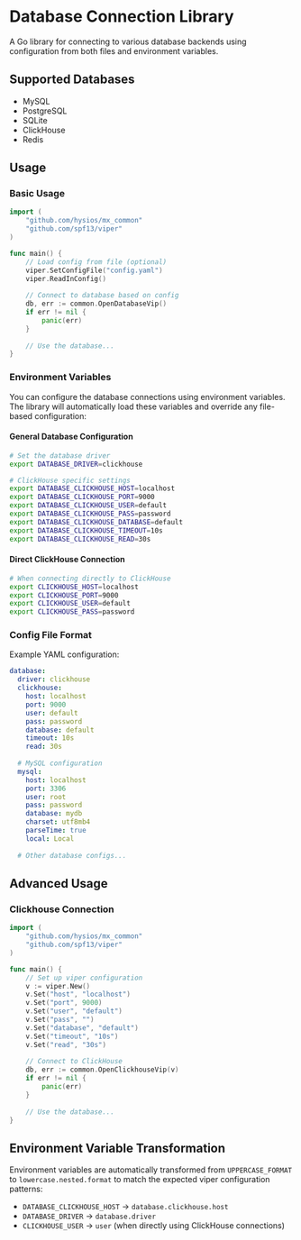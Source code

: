 # Database Connection Library

A Go library for connecting to various database backends using configuration from both files and environment variables.

## Supported Databases

- MySQL
- PostgreSQL
- SQLite
- ClickHouse
- Redis

## Usage

### Basic Usage

```go
import (
    "github.com/hysios/mx_common"
    "github.com/spf13/viper"
)

func main() {
    // Load config from file (optional)
    viper.SetConfigFile("config.yaml")
    viper.ReadInConfig()
    
    // Connect to database based on config
    db, err := common.OpenDatabaseVip()
    if err != nil {
        panic(err)
    }
    
    // Use the database...
}
```

### Environment Variables

You can configure the database connections using environment variables. 
The library will automatically load these variables and override any file-based configuration:

#### General Database Configuration

```bash
# Set the database driver
export DATABASE_DRIVER=clickhouse

# ClickHouse specific settings
export DATABASE_CLICKHOUSE_HOST=localhost
export DATABASE_CLICKHOUSE_PORT=9000
export DATABASE_CLICKHOUSE_USER=default
export DATABASE_CLICKHOUSE_PASS=password
export DATABASE_CLICKHOUSE_DATABASE=default
export DATABASE_CLICKHOUSE_TIMEOUT=10s
export DATABASE_CLICKHOUSE_READ=30s
```

#### Direct ClickHouse Connection

```bash
# When connecting directly to ClickHouse
export CLICKHOUSE_HOST=localhost
export CLICKHOUSE_PORT=9000
export CLICKHOUSE_USER=default
export CLICKHOUSE_PASS=password
```

### Config File Format

Example YAML configuration:

```yaml
database:
  driver: clickhouse
  clickhouse:
    host: localhost
    port: 9000
    user: default
    pass: password
    database: default
    timeout: 10s
    read: 30s
  
  # MySQL configuration
  mysql:
    host: localhost
    port: 3306
    user: root
    pass: password
    database: mydb
    charset: utf8mb4
    parseTime: true
    local: Local
    
  # Other database configs...
```

## Advanced Usage

### Clickhouse Connection

```go
import (
    "github.com/hysios/mx_common"
    "github.com/spf13/viper"
)

func main() {
    // Set up viper configuration
    v := viper.New()
    v.Set("host", "localhost")
    v.Set("port", 9000)
    v.Set("user", "default")
    v.Set("pass", "")
    v.Set("database", "default")
    v.Set("timeout", "10s")
    v.Set("read", "30s")
    
    // Connect to ClickHouse
    db, err := common.OpenClickhouseVip(v)
    if err != nil {
        panic(err)
    }
    
    // Use the database...
}
```

## Environment Variable Transformation

Environment variables are automatically transformed from `UPPERCASE_FORMAT` to `lowercase.nested.format` to match the expected viper configuration patterns:

- `DATABASE_CLICKHOUSE_HOST` → `database.clickhouse.host`
- `DATABASE_DRIVER` → `database.driver`
- `CLICKHOUSE_USER` → `user` (when directly using ClickHouse connections) 